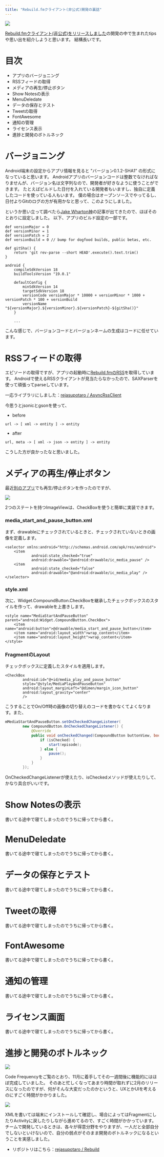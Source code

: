 ```yaml
---
title: "Rebuild.fmクライアント(非公式)開発の裏話"
---
```


![](https://raw2.github.com/rejasupotaro/Rebuild/master/screenshot.png)

[Rebuild.fmクライアント(非公式)をリリースしました](http://rejasupotaro.github.io/2014/02/17/37.html)の開発の中で生まれたtipsや思い出を紹介しようと思います。
結構長いです。

# 目次

- アプリのバージョニング
- RSSフィードの取得
- メディアの再生/停止ボタン
- Show Notesの表示
- MenuDeledate
- データの保存とテスト
- Tweetの取得
- FontAwesome
- 通知の管理
- ライセンス表示
- 進捗と開発のボトルネック

# バージョニング

Android端末の設定からアプリ情報を見ると "バージョン0.1.2-SHA1" の形式になっていると思います。
Androidアプリのバージョンコードは整数でなければなりませんが、バージョン名は文字列なので、開発者が好きなように使うことができます。
たとえばビルドした日付を入れている開発者もいますし、独自に定義したコードを使っている人もいます。
僕の場合はオープンソースでやってるし、日付よりGitのログの方が有用かなと思って、このようにしました。

というか思い立って調べたら[Jake Wharton神](https://plus.google.com/+JakeWharton/posts/6f5TcVPRZij)の記事が出てきたので、ほぼそのとおりに設定しました。
以下、アプリのビルド設定の一部です。

```
def versionMajor = 0
def versionMinor = 1
def versionPatch = 2
def versionBuild = 0 // bump for dogfood builds, public betas, etc.

def gitSha() {
    return 'git rev-parse --short HEAD'.execute().text.trim()
}

android {
    compileSdkVersion 18
    buildToolsVersion "19.0.1"

    defaultConfig {
        minSdkVersion 14
        targetSdkVersion 18
        versionCode versionMajor * 10000 + versionMinor * 1000 + versionPatch * 100 + versionBuild
        versionName "${versionMajor}.${versionMinor}.${versionPatch}-${gitSha()}"
    }

    ...
```

こんな感じで、バージョンコードとバージョンネームの生成はコードに任せています。

# RSSフィードの取得

エピソードの取得ですが、アプリの起動時に[Rebuild.fmのRSS](http://feeds.rebuild.fm/rebuildfm)を取得しています。
Androidで使えるRSSクライアントが見当たらなかったので、SAXParserを使って頑張ってparseしています。

一応ライブラリにしました：[rejasupotaro / AsyncRssClient](https://github.com/rejasupotaro/AsyncRssClient)

今思うとjsonicとgsonを使って、

- before

```
url -> [ xml -> entity ] -> entity
```

- after

```
url, meta -> [ xml -> json -> entity ] -> entity
```

こうした方が良かったなと思いました。

# メディアの再生/停止ボタン

最近[別のアプリ](http://rejasupotaro.github.io/2014/02/09/35.html)でも再生/停止ボタンを作ったのですが、

![](https://github.com/rejasupotaro/KinMozaViewer/blob/master/screenshot.png?raw=true)

2つのステートを持つImageViewは、CheckBoxを使うと簡単に実装できます。

### media\_start\_and\_pause\_button.xml

まず、drawableにチェックされているときと、チェックされていないときの画像を定義します。

```
<selector xmlns:android="http://schemas.android.com/apk/res/android">
    <item
            android:state_checked="true"
            android:drawable="@android:drawable/ic_media_pause" />
    <item
            android:state_checked="false"
            android:drawable="@android:drawable/ic_media_play" />
</selector>
```

### style.xml

次に、Widget.CompoundButton.CheckBoxを継承したチェックボックスのスタイルを作って、drawableを上書きします。

```
<style name="MediaStartAndPauseButton" parent="android:Widget.CompoundButton.CheckBox">
    <item name="android:button">@drawable/media_start_and_pause_button</item>
    <item name="android:layout_width">wrap_content</item>
    <item name="android:layout_height">wrap_content</item>
</style>
```

### FragmentのLayout

チェックボックスに定義したスタイルを適用します。

```
<CheckBox
        android:id="@+id/media_play_and_pause_button"
        style="@style/MediaPlayAndPauseButton"
        android:layout_marginLeft="@dimen/margin_icon_button"
        android:layout_gravity="center"
        />
```


こうすることでOn/Off時の画像の切り替えのコードを書かなくてよくなります。また、

```java
mMediaStartAndPauseButton.setOnCheckedChangeListener(
        new CompoundButton.OnCheckedChangeListener() {
            @Override
            public void onCheckedChanged(CompoundButton buttonView, boolean isChecked) {
                if (isChecked) {
                    start(episode);
                } else {
                    pause();
                }
            }
        });
```

OnCheckedChangeListenerが使えたり、isCheckedメソッドが使えたりして、かなり具合がいいです。

# Show Notesの表示
書いてる途中で寝てしまったのでうちに帰ってから書く。

# MenuDeledate
書いてる途中で寝てしまったのでうちに帰ってから書く。

# データの保存とテスト
書いてる途中で寝てしまったのでうちに帰ってから書く。

# Tweetの取得
書いてる途中で寝てしまったのでうちに帰ってから書く。

# FontAwesome
書いてる途中で寝てしまったのでうちに帰ってから書く。

# 通知の管理
書いてる途中で寝てしまったのでうちに帰ってから書く。

# ライセンス画面
書いてる途中で寝てしまったのでうちに帰ってから書く。

# 進捗と開発のボトルネック

![](https://dl.dropboxusercontent.com/u/54255753/blog/201402/frequency.png)

Code Frequencyをご覧のとおり、11月に着手してその一週間後に機能的にはほぼ完成していました。
そのあと忙しくなってあまり時間が取れずに2月のリリースになったのですが、何がそんな大変だったのかというと、UXとかUIを考えるのにすごく時間がかかりました。

![](https://dl.dropboxusercontent.com/u/54255753/blog/201402/episode_detail_fragment.png)

XMLを書いては端末にインストールして確認し、場合によってはFragmentにしたりActivityに戻したりしながら進めてるので、すごく時間がかかっています。
チームで開発しているときは、各々が得意分野をやりますが、一人だと全部自分でしないといけないので、自分の弱点がそのまま開発のボトルネックになるということを実感しました。

- リポジトリはこちら：[rejasupotaro / Rebuild](https://github.com/rejasupotaro/Rebuild)
